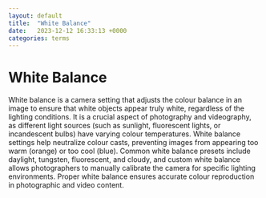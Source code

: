 ```yaml
---
layout: default
title:  "White Balance"
date:   2023-12-12 16:33:13 +0000
categories: terms
---
```



# White Balance

White balance is a camera setting that adjusts the colour balance in an image to ensure that white objects appear truly white, regardless of the lighting conditions. It is a crucial aspect of photography and videography, as different light sources (such as sunlight, fluorescent lights, or incandescent bulbs) have varying colour temperatures. White balance settings help neutralize colour casts, preventing images from appearing too warm (orange) or too cool (blue). Common white balance presets include daylight, tungsten, fluorescent, and cloudy, and custom white balance allows photographers to manually calibrate the camera for specific lighting environments. Proper white balance ensures accurate colour reproduction in photographic and video content.